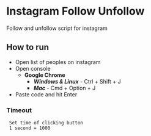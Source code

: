# Instagram Follow Unfollow
Follow and unfollow script for instagram

## How to run 
- Open list of peoples on instagram
- Open console
	- **Google Chrome**
		- ***Windows & Linux*** - Ctrl + Shift + J
		- ***Mac*** - Cmd + Option + J
- Paste code and hit Enter  

### Timeout
	 Set time of clicking button
	 1 second = 1000
